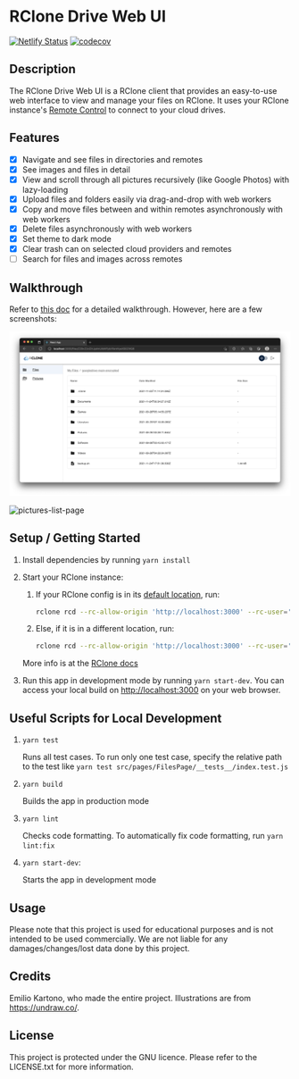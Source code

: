 # RClone Drive Web UI

[![Netlify Status](https://api.netlify.com/api/v1/badges/e431cc05-9841-4b26-9092-78783424de4b/deploy-status)](https://app.netlify.com/sites/rclonedrive/deploys) [![codecov](https://codecov.io/gh/EKarton/RClone-Drive-WebUI/branch/main/graph/badge.svg?token=IK7IKBHD45)](https://codecov.io/gh/EKarton/RClone-Drive-WebUI)

## Description

The RClone Drive Web UI is a RClone client that provides an easy-to-use web interface to view and manage your files on RClone. It uses your RClone instance's [Remote Control](https://rclone.org/rc/) to connect to your cloud drives.

## Features

- [x] Navigate and see files in directories and remotes
- [x] See images and files in detail
- [x] View and scroll through all pictures recursively (like Google Photos) with lazy-loading
- [x] Upload files and folders easily via drag-and-drop with web workers
- [x] Copy and move files between and within remotes asynchronously with web workers
- [x] Delete files asynchronously with web workers
- [x] Set theme to dark mode
- [x] Clear trash can on selected cloud providers and remotes
- [ ] Search for files and images across remotes

## Walkthrough

Refer to [this doc](docs/Walkthrough.md) for a detailed walkthrough. However, here are a few screenshots:

![files-list-page](docs/screenshots/files-list-page.png)

![pictures-list-page](docs/screenshots/pictures-list-page.png)

## Setup / Getting Started

1. Install dependencies by running `yarn install`
2. Start your RClone instance:

   1. If your RClone config is in its [default location](https://rclone.org/docs/#:~:text=The%20exact%20default%20is%20a%20bit%20complex%20to%20describe%2C%20due%20to%20changes%20introduced%20through%20different%20versions%20of%20rclone%20while%20preserving%20backwards%20compatibility%2C%20but%20in%20most%20cases%20it%20is%20as%20simple%20as%3A), run:

      ```bash
      rclone rcd --rc-allow-origin 'http://localhost:3000' --rc-user='local' --rc-pass="1234" --rc-serve
      ```

   2. Else, if it is in a different location, run:

      ```bash
      rclone rcd --rc-allow-origin 'http://localhost:3000' --rc-user='local' --rc-pass="1234" --rc-serve --config <Path to RClone config>
      ```

   More info is at the [RClone docs](https://rclone.org/commands/rclone_rcd/)

3. Run this app in development mode by running `yarn start-dev`. You can access your local build on <http://localhost:3000> on your web browser.

## Useful Scripts for Local Development

1. `yarn test`

   Runs all test cases. To run only one test case, specify the relative path to the test like `yarn test src/pages/FilesPage/__tests__/index.test.js`

2. `yarn build`

   Builds the app in production mode

3. `yarn lint`

   Checks code formatting. To automatically fix code formatting, run `yarn lint:fix`

4. `yarn start-dev`:

   Starts the app in development mode

## Usage

Please note that this project is used for educational purposes and is not intended to be used commercially. We are not liable for any damages/changes/lost data done by this project.

## Credits

Emilio Kartono, who made the entire project. Illustrations are from <https://undraw.co/>.

## License

This project is protected under the GNU licence. Please refer to the LICENSE.txt for more information.
